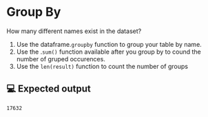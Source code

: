 # Group By

How many different names exist in the dataset?

1. Use the dataframe.`groupby` function to group your table by name.
2. Use the .`sum()` function available after you group by to cound the number of gruped occurences.
3. Use the `len(result)` function to count the number of groups

## 💻 Expected output

`17632`